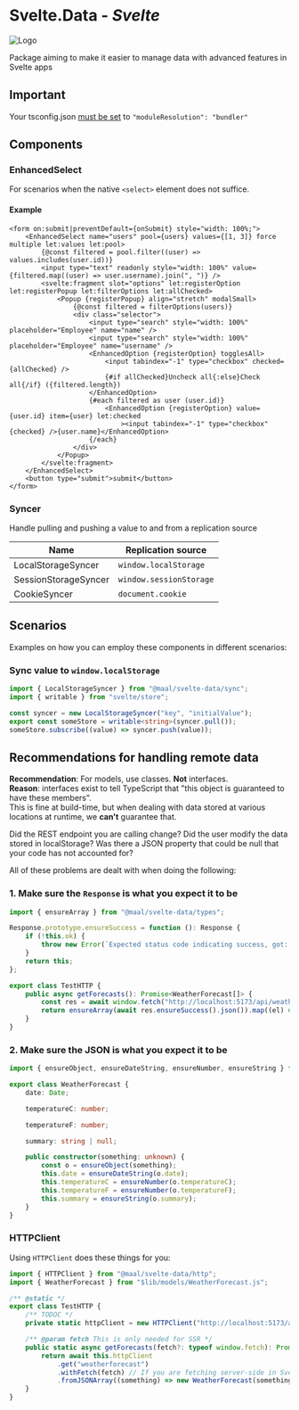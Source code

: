 # Svelte.Data - _Svelte_

![Logo](https://raw.githubusercontent.com/MathiasFrost/Svelte.StoresPlus/main/logo.png)

Package aiming to make it easier to manage data with advanced features in Svelte apps

## Important

Your tsconfig.json [must be set](https://kit.svelte.dev/docs/packaging#typescript) to `"moduleResolution": "bundler"`

## Components

### EnhancedSelect

For scenarios when the native `<select>` element does not suffice.

#### Example

```sveltehtml
<form on:submit|preventDefault={onSubmit} style="width: 100%;">
	<EnhancedSelect name="users" pool={users} values={[1, 3]} force multiple let:values let:pool>
		{@const filtered = pool.filter((user) => values.includes(user.id))}
		<input type="text" readonly style="width: 100%" value={filtered.map((user) => user.username).join(", ")} />
		<svelte:fragment slot="options" let:registerOption let:registerPopup let:filterOptions let:allChecked>
			<Popup {registerPopup} align="stretch" modalSmall>
				{@const filtered = filterOptions(users)}
				<div class="selector">
					<input type="search" style="width: 100%" placeholder="Employee" name="name" />
					<input type="search" style="width: 100%" placeholder="Employee" name="username" />
					<EnhancedOption {registerOption} togglesAll>
						<input tabindex="-1" type="checkbox" checked={allChecked} />
						{#if allChecked}Uncheck all{:else}Check all{/if} ({filtered.length})
					</EnhancedOption>
					{#each filtered as user (user.id)}
						<EnhancedOption {registerOption} value={user.id} item={user} let:checked
							><input tabindex="-1" type="checkbox" {checked} />{user.name}</EnhancedOption>
					{/each}
				</div>
			</Popup>
		</svelte:fragment>
	</EnhancedSelect>
	<button type="submit">submit</button>
</form>
```

### Syncer

Handle pulling and pushing a value to and from a replication source

| Name                 | Replication source      |
| -------------------- | ----------------------- |
| LocalStorageSyncer   | `window.localStorage`   |
| SessionStorageSyncer | `window.sessionStorage` |
| CookieSyncer         | `document.cookie`       |

## Scenarios

Examples on how you can employ these components in different scenarios:

### Sync value to `window.localStorage`

```ts
import { LocalStorageSyncer } from "@maal/svelte-data/sync";
import { writable } from "svelte/store";

const syncer = new LocalStorageSyncer("key", "initialValue");
export const someStore = writable<string>(syncer.pull());
someStore.subscribe((value) => syncer.push(value));
```

## Recommendations for handling remote data

**Recommendation**: For models, use classes. **Not** interfaces.  
**Reason**: interfaces exist to tell TypeScript that "this object is guaranteed to have these members".  
This is fine at build-time, but when dealing with data stored at various locations at runtime, we **can't** guarantee that.

Did the REST endpoint you are calling change? Did the user modify the data stored in localStorage? Was there a JSON property that could be null that your code
has not accounted for?

All of these problems are dealt with when doing the following:

### 1. Make sure the `Response` is what you expect it to be

```ts
import { ensureArray } from "@maal/svelte-data/types";

Response.prototype.ensureSuccess = function (): Response {
	if (!this.ok) {
		throw new Error(`Expected status code indicating success, got: ${this.status} ${this.statusText}`);
	}
	return this;
};

export class TestHTTP {
	public async getForecasts(): Promise<WeatherForecast[]> {
		const res = await window.fetch("http://localhost:5173/api/weatherforecast");
		return ensureArray(await res.ensureSuccess().json()).map((el) => new WeatherForecast(el));
	}
}
```

### 2. Make sure the JSON is what you expect it to be

```ts
import { ensureObject, ensureDateString, ensureNumber, ensureString } from "@maal/svelte-data";

export class WeatherForecast {
	date: Date;

	temperatureC: number;

	temperatureF: number;

	summary: string | null;

	public constructor(something: unknown) {
		const o = ensureObject(something);
		this.date = ensureDateString(o.date);
		this.temperatureC = ensureNumber(o.temperatureC);
		this.temperatureF = ensureNumber(o.temperatureF);
		this.summary = ensureString(o.summary);
	}
}
```

### HTTPClient

Using `HTTPClient` does these things for you:

```ts
import { HTTPClient } from "@maal/svelte-data/http";
import { WeatherForecast } from "$lib/models/WeatherForecast.js";

/** @static */
export class TestHTTP {
	/** TODOC */
	private static httpClient = new HTTPClient("http://localhost:5173/api/", { redirect: "manual", credentials: "include" });

	/** @param fetch This is only needed for SSR */
	public static async getForecasts(fetch?: typeof window.fetch): Promise<WeatherForecast[]> {
		return await this.httpClient
			.get("weatherforecast")
			.withFetch(fetch) // If you are fetching server-side in SvelteKit's `load` function
			.fromJSONArray((something) => new WeatherForecast(something));
	}
}
```
